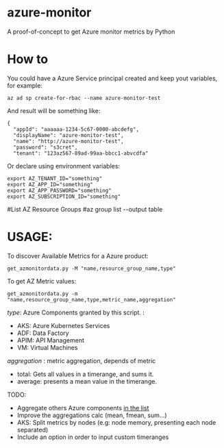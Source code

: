 # azure-monitor
A proof-of-concept to get Azure monitor metrics by Python

# How to
You could have a Azure Service principal created and keep yout variables, for example:

```
az ad sp create-for-rbac --name azure-monitor-test
```

And result will be something like:

```
{
  "appId": "aaaaaa-1234-5c67-0000-abcdefg",
  "displayName": "azure-monitor-test",
  "name": "http://azure-monitor-test",
  "password": "s3cret",
  "tenant": "123az567-89ad-99aa-bbcc1-abvcdfa"
```


Or declare using environment variables:

```
export AZ_TENANT_ID="something"
export AZ_APP_ID="something"
export AZ_APP_PASSWORD="something"
export AZ_SUBSCRIPTION_ID="something"
```

#List AZ Resource Groups
#az group list --output table


# USAGE:

To discover Available Metrics for a Azure product:
```
get_azmonitordata.py -M "name,resource_group_name,type"
```

To get AZ Metric values:
```
get_azmonitordata.py -m "name,resource_group_name,type,metric_name,aggregation"
``` 

_type_: Azure Components granted by this script. :

* AKS: Azure Kubernetes Services
* ADF: Data Factory
* APIM: API Management
* VM: Virtual Machines


_aggregation_ : metric aggregation, depends of metric

* total: Gets all values in a timerange, and sums it.
* average: presents a mean value in the timerange.



TODO:

* Aggregate others Azure components [in the list](https://docs.microsoft.com/pt-br/azure/azure-monitor/essentials/metrics-supported)
* Improve the aggregations calc (mean, fmean, sum...)
* AKS: Split metrics by nodes (e.g: node memory, presenting each node separated)
* Include an option in order to input custom  timeranges